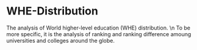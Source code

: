 # WHE-Distribution
The analysis of World higher-level education (WHE) distribution. \n
To be more specific, it is the analysis of ranking and ranking difference amoung universities and colleges around the globe.
